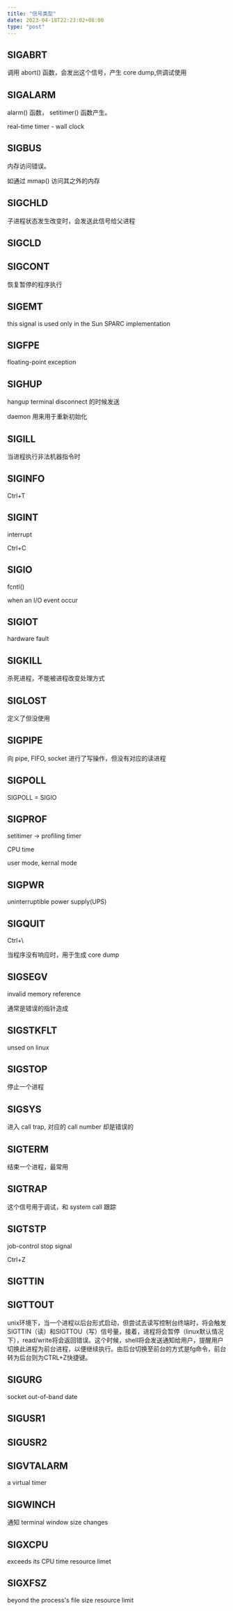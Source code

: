 ```yaml
---
title: "信号类型"
date: 2023-04-18T22:23:02+08:00
type: "post"
---
```


## SIGABRT
调用 abort() 函数，会发出这个信号，产生 core dump,供调试使用

## SIGALARM
alarm() 函数， setitimer() 函数产生。

real-time timer - wall clock

## SIGBUS
内存访问错误。

如通过 mmap() 访问其之外的内存

## SIGCHLD
子进程状态发生改变时，会发送此信号给父进程

## SIGCLD

## SIGCONT
恢复暂停的程序执行

## SIGEMT
this signal is used only in the Sun
SPARC implementation

## SIGFPE
floating-point exception

## SIGHUP
hangup
terminal disconnect 的时候发送

daemon 用来用于重新初始化

## SIGILL
当进程执行非法机器指令时

## SIGINFO
Ctrl+T

## SIGINT
interrupt

Ctrl+C

## SIGIO
fcntl()

when an I/O event occur

## SIGIOT
hardware fault

## SIGKILL
杀死进程，不能被进程改变处理方式

## SIGLOST
定义了但没使用

## SIGPIPE
向 pipe, FIFO, socket 进行了写操作，但没有对应的读进程

## SIGPOLL
SIGPOLL = SIGIO

## SIGPROF
setitimer -> profiling timer

CPU time

user mode, kernal mode

## SIGPWR
uninterruptible power supply(UPS)

## SIGQUIT
Ctrl+\

当程序没有响应时，用于生成 core dump

## SIGSEGV
invalid memory reference

通常是错误的指针造成

## SIGSTKFLT
unsed on linux

## SIGSTOP
停止一个进程

## SIGSYS
进入 call trap, 对应的 call number 却是错误的

## SIGTERM
结束一个进程，最常用

## SIGTRAP
这个信号用于调试，和 system call 跟踪

## SIGTSTP
job-control stop signal

Ctrl+Z

## SIGTTIN
## SIGTTOUT
unix环境下，当一个进程以后台形式启动，但尝试去读写控制台终端时，将会触发SIGTTIN（读）和SIGTTOU（写）信号量，接着，进程将会暂停（linux默认情况下），read/write将会返回错误。这个时候，shell将会发送通知给用户，提醒用户切换此进程为前台进程，以便继续执行。由后台切换至前台的方式是fg命令，前台转为后台则为CTRL+Z快捷键。

## SIGURG
socket out-of-band date

## SIGUSR1
## SIGUSR2

## SIGVTALARM
a virtual timer 

## SIGWINCH
通知 terminal window size changes

## SIGXCPU
exceeds its CPU time resource limet

## SIGXFSZ
beyond the process's file size resource limit